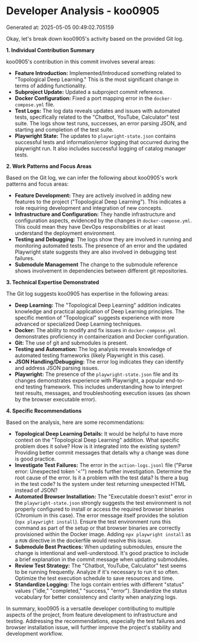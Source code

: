 # Developer Analysis - koo0905
Generated at: 2025-05-05 00:49:02.705159

Okay, let's break down koo0905's activity based on the provided Git log.

**1. Individual Contribution Summary**

koo0905's contribution in this commit involves several areas:

*   **Feature Introduction:** Implemented/Introduced something related to "Topological Deep Learning." This is the most significant change in terms of adding functionality.
*   **Subproject Update:** Updated a subproject commit reference.
*   **Docker Configuration:** Fixed a port mapping error in the `docker-compose.yml` file.
*   **Test Logs:** The log data reveals updates and issues with automated tests, specifically related to the "Chatbot, YouTube, Calculator" test suite. The logs show test runs, successes, an error parsing JSON, and starting and completion of the test suite.
*   **Playwright State:** The updates to `playwright-state.json` contains successful tests and information/error logging that occurred during the playwright run. It also includes successful logging of catalog manager tests.

**2. Work Patterns and Focus Areas**

Based on the Git log, we can infer the following about koo0905's work patterns and focus areas:

*   **Feature Development:** They are actively involved in adding new features to the project ("Topological Deep Learning").  This indicates a role requiring development and integration of new concepts.
*   **Infrastructure and Configuration:**  They handle infrastructure and configuration aspects, evidenced by the changes in `docker-compose.yml`.  This could mean they have DevOps responsibilities or at least understand the deployment environment.
*   **Testing and Debugging:**  The logs show they are involved in running and monitoring automated tests. The presence of an error and the updated Playwright state suggests they are also involved in debugging test failures.
*   **Submodule Management** The change to the submodule reference shows involvement in dependencies between different git repositories.

**3. Technical Expertise Demonstrated**

The Git log suggests koo0905 has expertise in the following areas:

*   **Deep Learning:**  The "Topological Deep Learning" addition indicates knowledge and practical application of Deep Learning principles.  The specific mention of "Topological" suggests experience with more advanced or specialized Deep Learning techniques.
*   **Docker:**  The ability to modify and fix issues in `docker-compose.yml` demonstrates proficiency in containerization and Docker configuration.
*   **Git:** The use of git and submodules is present.
*   **Testing and Automation:**  The log analysis reveals knowledge of automated testing frameworks (likely Playwright in this case).
*   **JSON Handling/Debugging:** The error log indicates they can identify and address JSON parsing issues.
*   **Playwright:** The presence of the `playwright-state.json` file and its changes demonstrates experience with Playwright, a popular end-to-end testing framework. This includes understanding how to interpret test results, messages, and troubleshooting execution issues (as shown by the browser executable error).

**4. Specific Recommendations**

Based on the analysis, here are some recommendations:

*   **Topological Deep Learning Details:** It would be helpful to have more context on the "Topological Deep Learning" addition.  What specific problem does it solve?  How is it integrated into the existing system? Providing better commit messages that details why a change was done is good practice.
*   **Investigate Test Failures:** The error in the `action-logs.jsonl` file ("Parse error: Unexpected token '<'") needs further investigation.  Determine the root cause of the error.  Is it a problem with the test data?  Is there a bug in the test code?  Is the system under test returning unexpected HTML instead of JSON?
*   **Automated Browser Installation:**  The "Executable doesn't exist" error in the `playwright-state.json` strongly suggests the test environment is not properly configured to install or access the required browser binaries (Chromium in this case).  The error message itself provides the solution (`npx playwright install`). Ensure the test environment runs this command as part of the setup or that browser binaries are correctly provisioned within the Docker image. Adding `npx playwright install` as a `RUN` directive in the dockerfile would resolve this issue.
*   **Submodule Best Practices:** When updating submodules, ensure the change is intentional and well-understood.  It's good practice to include a brief explanation in the commit message when updating submodules.
*   **Review Test Strategy:**  The "Chatbot, YouTube, Calculator" test seems to be running frequently. Analyze if it's necessary to run it so often.  Optimize the test execution schedule to save resources and time.
*   **Standardize Logging:** The logs contain entries with different "status" values ("idle," "completed," "success," "error").  Standardize the status vocabulary for better consistency and clarity when analyzing logs.

In summary, koo0905 is a versatile developer contributing to multiple aspects of the project, from feature development to infrastructure and testing.  Addressing the recommendations, especially the test failures and browser installation issue, will further improve the project's stability and development workflow.
